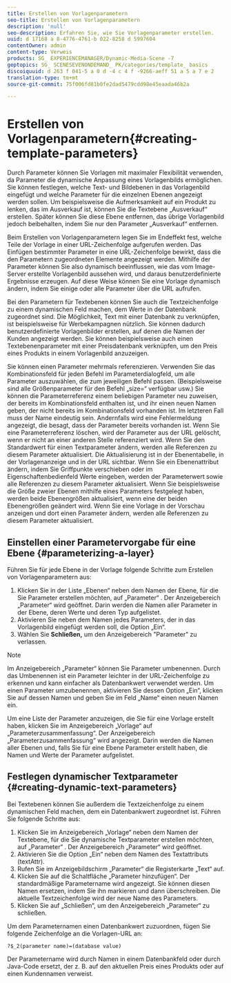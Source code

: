 ```yaml
---
title: Erstellen von Vorlagenparametern
seo-title: Erstellen von Vorlagenparametern
description: 'null'
seo-description: Erfahren Sie, wie Sie Vorlagenparameter erstellen.
uuid: d 17168 a 8-4776-4761-b 022-8258 d 5997604
contentOwner: admin
content-type: Verweis
products: SG_ EXPERIENCEMANAGER/Dynamic-Media-Scene -7
geptopics: SG_ SCENESEVENONDEMAND_ PK/categories/template_ basics
discoiquuid: d 263 f 041-5 a 0 d -4 c 4 f -9266-aeff 51 a 5 a 7 e 2
translation-type: tm+mt
source-git-commit: 75f006fd81b0fe2dad5479cdd98e45eaada46b2a

---
```



# Erstellen von Vorlagenparametern{#creating-template-parameters}

Durch Parameter können Sie Vorlagen mit maximaler Flexibilität verwenden, da Parameter die dynamische Anpassung eines Vorlagenbilds ermöglichen. Sie können festlegen, welche Text- und Bildebenen in das Vorlagenbild eingefügt und welche Parameter für die einzelnen Ebenen angezeigt werden sollen. Um beispielsweise die Aufmerksamkeit auf ein Produkt zu lenken, das im Ausverkauf ist, können Sie die Textebene „Ausverkauf“ erstellen. Später können Sie diese Ebene entfernen, das übrige Vorlagenbild jedoch beibehalten, indem Sie nur den Parameter „Ausverkauf“ entfernen.

Beim Erstellen von Vorlagenparametern legen Sie im Endeffekt fest, welche Teile der Vorlage in einer URL-Zeichenfolge aufgerufen werden. Das Einfügen bestimmter Parameter in eine URL-Zeichenfolge bewirkt, dass die den Parametern zugeordneten Elemente angezeigt werden. Mithilfe der Parameter können Sie also dynamisch beeinflussen, wie das vom Image-Server erstellte Vorlagenbild aussehen wird, und daraus benutzerdefinierte Ergebnisse erzeugen. Auf diese Weise können Sie eine Vorlage dynamisch ändern, indem Sie einige oder alle Parameter über die URL aufrufen.

Bei den Parametern für Textebenen können Sie auch die Textzeichenfolge zu einem dynamischen Feld machen, dem Werte in der Datenbank zugeordnet sind. Die Möglichkeit, Text mit einer Datenbank zu verknüpfen, ist beispielsweise für Werbekampagnen nützlich. Sie können dadurch benutzerdefinierte Vorlagenbilder erstellen, auf denen die Namen der Kunden angezeigt werden. Sie können beispielsweise auch einen Textebenenparameter mit einer Preisdatenbank verknüpfen, um den Preis eines Produkts in einem Vorlagenbild anzuzeigen.

Sie können einen Parameter mehrmals referenzieren. Verwenden Sie das Kombinationsfeld für jeden Befehl im Parameterdialogfeld, um alle Parameter auszuwählen, die zum jeweiligen Befehl passen. (Beispielsweise sind alle Größenparameter für den Befehl „size=“ verfügbar usw.) Sie können die Parameterreferenz einem beliebigen Parameter neu zuweisen, der bereits im Kombinationsfeld enthalten ist, und ihr einen neuen Namen geben, der nicht bereits im Kombinationsfeld vorhanden ist. Im letzteren Fall muss der Name eindeutig sein. Andernfalls wird eine Fehlermeldung angezeigt, die besagt, dass der Parameter bereits vorhanden ist. Wenn Sie eine Parameterreferenz löschen, wird der Parameter aus der URL gelöscht, wenn er nicht an einer anderen Stelle referenziert wird. Wenn Sie den Standardwert für einen Textparameter ändern, werden alle Referenzen zu diesem Parameter aktualisiert. Die Aktualisierung ist in der Ebenentabelle, in der Vorlagenanzeige und in der URL sichtbar. Wenn Sie ein Ebenenattribut ändern, indem Sie Griffpunkte verschieben oder im Eigenschaftenbedienfeld Werte eingeben, werden der Parameterwert sowie alle Referenzen zu diesem Parameter aktualisiert. Wenn Sie beispielsweise die Größe zweier Ebenen mithilfe eines Parameters festgelegt haben, werden beide Ebenengrößen aktualisiert, wenn eine der beiden Ebenengrößen geändert wird. Wenn Sie eine Vorlage in der Vorschau anzeigen und dort einen Parameter ändern, werden alle Referenzen zu diesem Parameter aktualisiert.

## Einstellen einer Parametervorgabe für eine Ebene {#parameterizing-a-layer}

Führen Sie für jede Ebene in der Vorlage folgende Schritte zum Erstellen von Vorlagenparametern aus:

1. Klicken Sie in der Liste „Ebenen“ neben dem Namen der Ebene, für die Sie Parameter erstellen möchten, auf „Parameter“ . Der Anzeigebereich „Parameter“ wird geöffnet. Darin werden die Namen aller Parameter in der Ebene, deren Werte und deren Typ aufgelistet.
1. Aktivieren Sie neben dem Namen jedes Parameters, der in das Vorlagenbild eingefügt werden soll, die Option „Ein“.
1. Wählen Sie **Schließen,** um den Anzeigebereich "Parameter" zu verlassen.

>[!NOTE]
>
>Im Anzeigebereich „Parameter“ können Sie Parameter umbenennen. Durch das Umbenennen ist ein Parameter leichter in der URL-Zeichenfolge zu erkennen und kann einfacher als Datenbankwert verwendet werden. Um einen Parameter umzubenennen, aktivieren Sie dessen Option „Ein“, klicken Sie auf dessen Namen und geben Sie im Feld „Name“ einen neuen Namen ein.

Um eine Liste der Parameter anzuzeigen, die Sie für eine Vorlage erstellt haben, klicken Sie im Anzeigebereich „Vorlage“ auf „Parameterzusammenfassung“. Der Anzeigebereich „Parameterzusammenfassung“ wird angezeigt. Darin werden die Namen aller Ebenen und, falls Sie für eine Ebene Parameter erstellt haben, die Namen und Werte der Parameter aufgelistet.

## Festlegen dynamischer Textparameter {#creating-dynamic-text-parameters}

Bei Textebenen können Sie außerdem die Textzeichenfolge zu einem dynamischen Feld machen, dem ein Datenbankwert zugeordnet ist. Führen Sie folgende Schritte aus:

1. Klicken Sie im Anzeigebereich „Vorlage“ neben dem Namen der Textebene, für die Sie dynamische Textparameter erstellen möchten, auf „Parameter“ . Der Anzeigebereich „Parameter“ wird geöffnet.
1. Aktivieren Sie die Option „Ein“ neben dem Namen des Textattributs (textAttr).
1. Rufen Sie im Anzeigebildschirm „Parameter“ die Registerkarte „Text“ auf.
1. Klicken Sie auf die Schaltfläche „Parameter hinzufügen“. Der standardmäßige Parametername wird angezeigt. Sie können diesen Namen ersetzen, indem Sie ihn markieren und dann überschreiben. Die aktuelle Textzeichenfolge wird der neue Name des Parameters.
1. Klicken Sie auf „Schließen“, um den Anzeigebereich „Parameter“ zu schließen.

Um dem Parameternamen einen Datenbankwert zuzuordnen, fügen Sie folgende Zeichenfolge an die Vorlagen-URL an:

```as3
?$_2(parameter name)=(database value)
```

Der Parametername wird durch Namen in einem Datenbankfeld oder durch Java-Code ersetzt, der z. B. auf den aktuellen Preis eines Produkts oder auf einen Kundennamen verweist.
